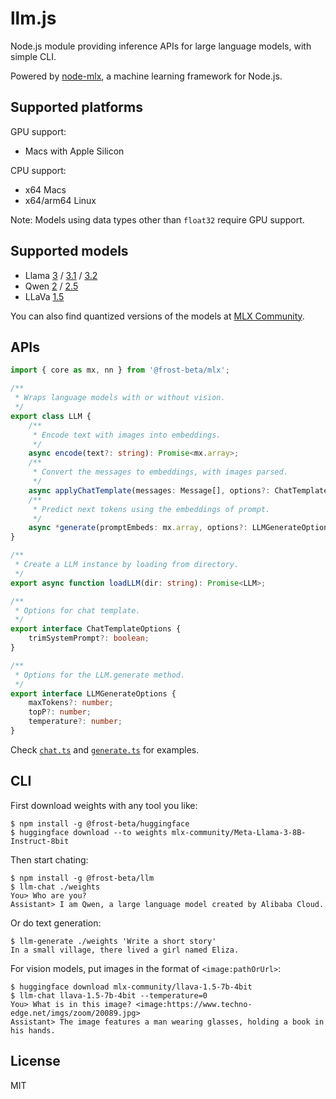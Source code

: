 # llm.js

Node.js module providing inference APIs for large language models, with simple
CLI.

Powered by [node-mlx](https://github.com/frost-beta/node-mlx), a machine
learning framework for Node.js.

## Supported platforms

GPU support:

* Macs with Apple Silicon

CPU support:

* x64 Macs
* x64/arm64 Linux

Note: Models using data types other than `float32` require GPU support.

## Supported models

* Llama [3](https://huggingface.co/collections/meta-llama/meta-llama-3-66214712577ca38149ebb2b6) / [3.1](https://huggingface.co/collections/meta-llama/llama-31-669fc079a0c406a149a5738f) / [3.2](https://huggingface.co/collections/meta-llama/llama-32-66f448ffc8c32f949b04c8cf)
* Qwen [2](https://huggingface.co/collections/Qwen/qwen2-6659360b33528ced941e557f) / [2.5](https://huggingface.co/collections/Qwen/qwen25-66e81a666513e518adb90d9e)
* LLaVa [1.5](https://huggingface.co/collections/llava-hf/llava-15-65f762d5b6941db5c2ba07e0)

You can also find quantized versions of the models at
[MLX Community](https://huggingface.co/mlx-community).

## APIs

```typescript
import { core as mx, nn } from '@frost-beta/mlx';

/**
 * Wraps language models with or without vision.
 */
export class LLM {
    /**
     * Encode text with images into embeddings.
     */
    async encode(text?: string): Promise<mx.array>;
    /**
     * Convert the messages to embeddings, with images parsed.
     */
    async applyChatTemplate(messages: Message[], options?: ChatTemplateOptions): Promise<mx.array>;
    /**
     * Predict next tokens using the embeddings of prompt.
     */
    async *generate(promptEmbeds: mx.array, options?: LLMGenerateOptions): AsyncGenerator<string, void, unknown>;
}

/**
 * Create a LLM instance by loading from directory.
 */
export async function loadLLM(dir: string): Promise<LLM>;

/**
 * Options for chat template.
 */
export interface ChatTemplateOptions {
    trimSystemPrompt?: boolean;
}

/**
 * Options for the LLM.generate method.
 */
export interface LLMGenerateOptions {
    maxTokens?: number;
    topP?: number;
    temperature?: number;
}
```

Check [`chat.ts`](https://github.com/frost-beta/llm.js/blob/main/src/chat.ts)
and [`generate.ts`](https://github.com/frost-beta/llm.js/blob/main/src/generate.ts)
for examples.

## CLI

First download weights with any tool you like:

```console
$ npm install -g @frost-beta/huggingface
$ huggingface download --to weights mlx-community/Meta-Llama-3-8B-Instruct-8bit
```

Then start chating:

```console
$ npm install -g @frost-beta/llm
$ llm-chat ./weights
You> Who are you?
Assistant> I am Qwen, a large language model created by Alibaba Cloud.
```

Or do text generation:

```console
$ llm-generate ./weights 'Write a short story'
In a small village, there lived a girl named Eliza.
```

For vision models, put images in the format of `<image:pathOrUrl>`:

```console
$ huggingface download mlx-community/llava-1.5-7b-4bit
$ llm-chat llava-1.5-7b-4bit --temperature=0
You> What is in this image? <image:https://www.techno-edge.net/imgs/zoom/20089.jpg>
Assistant> The image features a man wearing glasses, holding a book in his hands.
```

## License

MIT
